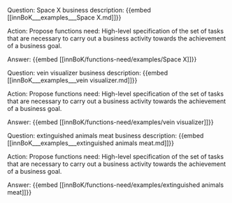 Question: Space X business description:
{{embed [[innBoK___examples___Space X.md]]}}

Action: Propose functions need: High-level specification of the set of tasks that are necessary to carry out a business activity towards the achievement of a business goal.

Answer:
{{embed [[innBoK/functions-need/examples/Space X]]}}

Question: vein visualizer business description:
{{embed [[innBoK___examples___vein visualizer.md]]}}

Action: Propose functions need: High-level specification of the set of tasks that are necessary to carry out a business activity towards the achievement of a business goal.

Answer:
{{embed [[innBoK/functions-need/examples/vein visualizer]]}}

Question: extinguished animals meat business description:
{{embed [[innBoK___examples___extinguished animals meat.md]]}}

Action: Propose functions need: High-level specification of the set of tasks that are necessary to carry out a business activity towards the achievement of a business goal.

Answer:
{{embed [[innBoK/functions-need/examples/extinguished animals meat]]}}













